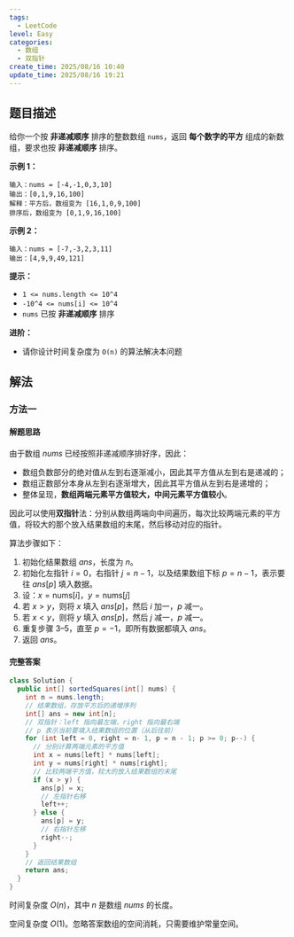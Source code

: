 ```yaml
---
tags:
  - LeetCode
level: Easy
categories:
  - 数组
  - 双指针
create_time: 2025/08/16 10:40
update_time: 2025/08/16 19:21
---
```


## 题目描述

给你一个按 **非递减顺序** 排序的整数数组 `nums`，返回 **每个数字的平方** 组成的新数组，要求也按 **非递减顺序** 排序。

**示例 1：**

```text
输入：nums = [-4,-1,0,3,10]
输出：[0,1,9,16,100]
解释：平方后，数组变为 [16,1,0,9,100]
排序后，数组变为 [0,1,9,16,100]
```

**示例 2：**

```text
输入：nums = [-7,-3,2,3,11]
输出：[4,9,9,49,121]
```

**提示：**

- `1 <= nums.length <= 10^4`
- `-10^4 <= nums[i] <= 10^4`
- `nums` 已按 **非递减顺序** 排序

**进阶：**

- 请你设计时间复杂度为 `O(n)` 的算法解决本问题

## 解法

### 方法一

#### 解题思路

由于数组 $nums$ ​ 已经按照非递减顺序排好序，因此：
- 数组负数部分的绝对值从左到右逐渐减小，因此其平方值从左到右是递减的；
- 数组正数部分本身从左到右逐渐增大，因此其平方值从左到右是递增的；
- 整体呈现，**数组两端元素平方值较大，中间元素平方值较小**。

因此可以使用**双指针**法：分别从数组两端向中间遍历，每次比较两端元素的平方值，将较大的那个放入结果数组的末尾，然后移动对应的指针。

算法步骤如下：
1. 初始化结果数组 ${ans}$，长度为 $n$。
2. 初始化左指针 $i = 0$，右指针 $j = n - 1$，以及结果数组下标 $p = n - 1$，表示要往 ${ans}[p]$ 填入数据。
3. 设：$x = \text{nums}[i]$，$y = \text{nums}[j]$
4. 若 $x > y$，则将 $x$ 填入 ${ans}[p]$，然后 $i$ 加一，$p$ 减一。
5. 若 $x < y$，则将 $y$ 填入 ${ans}[p]$，然后 $j$ 减一，$p$ 减一。
6. 重复步骤 3–5，直至 $p = -1$，即所有数据都填入 ${ans}$。
7. 返回 ${ans}$。

#### 完整答案

```java
class Solution {
  public int[] sortedSquares(int[] nums) {
    int n = nums.length;
    // 结果数组，存放平方后的递增序列
    int[] ans = new int[n];
    // 双指针：left 指向最左端，right 指向最右端
    // p 表示当前要填入结果数组的位置（从后往前）
    for (int left = 0, right = n- 1, p = n - 1; p >= 0; p--) {
      // 分别计算两端元素的平方值
      int x = nums[left] * nums[left];
      int y = nums[right] * nums[right];
      // 比较两端平方值，较大的放入结果数组的末尾
      if (x > y) {
        ans[p] = x;
        // 左指针右移
        left++;
      } else {
        ans[p] = y;
        // 右指针左移
        right--;
      }
    }
    // 返回结果数组
    return ans;
  }
}
```

时间复杂度 $O(n)$，其中 $n$ 是数组 $nums$ 的长度。

空间复杂度 $O(1)$。忽略答案数组的空间消耗，只需要维护常量空间。
